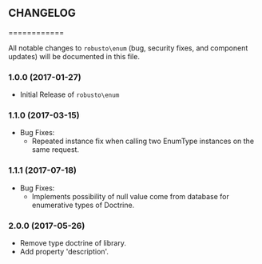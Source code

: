 ## CHANGELOG
============

All notable changes to `robusto\enum` (bug, security fixes, and component updates) will be documented in this file.

### 1.0.0 (2017-01-27)

 - Initial Release of `robusto\enum`

### 1.1.0 (2017-03-15)
 - Bug Fixes:
   - Repeated instance fix when calling two EnumType instances on the same request.

### 1.1.1 (2017-07-18)
 - Bug Fixes: 
   - Implements possibility of null value come from database for enumerative types of Doctrine.

### 2.0.0 (2017-05-26)
 - Remove type doctrine of library.
 - Add property 'description'.
